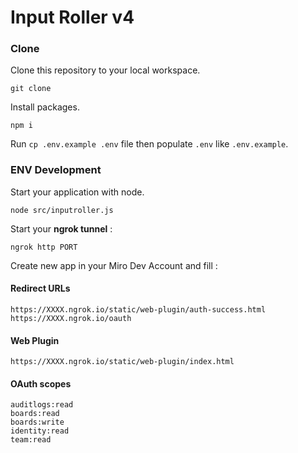 # Input Roller v4

### Clone

Clone this repository to your local workspace.

`git clone `

Install packages.

`npm i`

Run `cp .env.example .env` file then populate `.env` like `.env.example`.


### ENV Development

Start your application with node.

`node src/inputroller.js`

Start your **ngrok tunnel** :

`ngrok http PORT`

Create new app in your Miro Dev Account and fill :

#### Redirect URLs

```
https://XXXX.ngrok.io/static/web-plugin/auth-success.html
https://XXXX.ngrok.io/oauth
```

#### Web Plugin

```
https://XXXX.ngrok.io/static/web-plugin/index.html
```

#### OAuth scopes

```
auditlogs:read
boards:read
boards:write
identity:read
team:read
```
